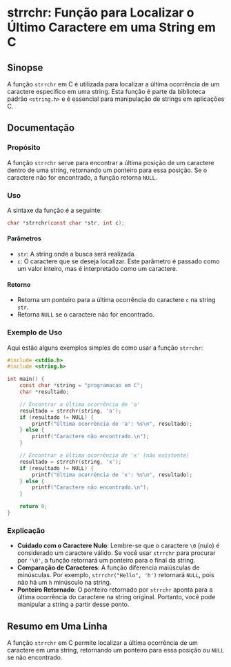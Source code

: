 <!--
Meta Description: # strrchr: Função para Localizar o Último Caractere em uma String em C ## Sinopse A função `strrchr` em C é utilizada para localizar a última ocorrênc...
Meta Keywords: caractere, string, strrchr, função, para
-->

# strrchr: Função para Localizar o Último Caractere em uma String em C

## Sinopse
A função `strrchr` em C é utilizada para localizar a última ocorrência de um caractere específico em uma string. Esta função é parte da biblioteca padrão `<string.h>` e é essencial para manipulação de strings em aplicações C.

## Documentação
### Propósito
A função `strrchr` serve para encontrar a última posição de um caractere dentro de uma string, retornando um ponteiro para essa posição. Se o caractere não for encontrado, a função retorna `NULL`.

### Uso
A sintaxe da função é a seguinte:

```c
char *strrchr(const char *str, int c);
```

#### Parâmetros
- `str`: A string onde a busca será realizada.
- `c`: O caractere que se deseja localizar. Este parâmetro é passado como um valor inteiro, mas é interpretado como um caractere.

#### Retorno
- Retorna um ponteiro para a última ocorrência do caractere `c` na string `str`.
- Retorna `NULL` se o caractere não for encontrado.

### Exemplo de Uso
Aqui estão alguns exemplos simples de como usar a função `strrchr`:

```c
#include <stdio.h>
#include <string.h>

int main() {
    const char *string = "programacao em C";
    char *resultado;

    // Encontrar a última ocorrência de 'a'
    resultado = strrchr(string, 'a');
    if (resultado != NULL) {
        printf("Última ocorrência de 'a': %s\n", resultado);
    } else {
        printf("Caractere não encontrado.\n");
    }

    // Encontrar a última ocorrência de 'x' (não existente)
    resultado = strrchr(string, 'x');
    if (resultado != NULL) {
        printf("Última ocorrência de 'x': %s\n", resultado);
    } else {
        printf("Caractere não encontrado.\n");
    }

    return 0;
}
```

### Explicação
- **Cuidado com o Caractere Nulo**: Lembre-se que o caractere `\0` (nulo) é considerado um caractere válido. Se você usar `strrchr` para procurar por `'\0'`, a função retornará um ponteiro para o final da string.
- **Comparação de Caracteres**: A função diferencia maiúsculas de minúsculas. Por exemplo, `strrchr("Hello", 'h')` retornará `NULL`, pois não há um `h` minúsculo na string.
- **Ponteiro Retornado**: O ponteiro retornado por `strrchr` aponta para a última ocorrência do caractere na string original. Portanto, você pode manipular a string a partir desse ponto.

## Resumo em Uma Linha
A função `strrchr` em C permite localizar a última ocorrência de um caractere em uma string, retornando um ponteiro para essa posição ou `NULL` se não encontrado.